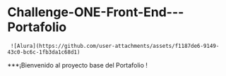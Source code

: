 # Challenge-ONE-Front-End---Portafolio
     ![Alura](https://github.com/user-attachments/assets/f1187de6-9149-43c0-bc6c-1fb3da1c68d1)
***¡Bienvenido al proyecto base del Portafolio !


